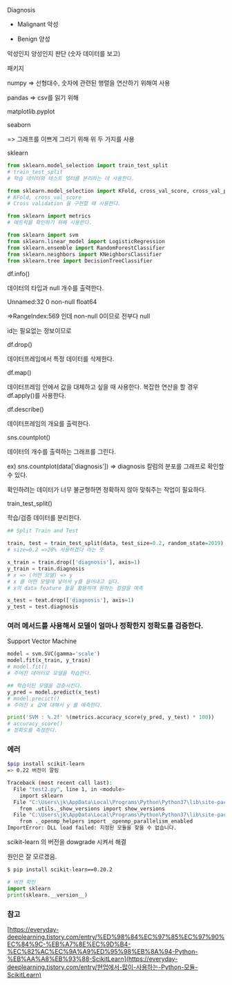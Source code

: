 

Diagnosis

- Malignant 악성

- Benign 양성

악성인지 양성인지 판단 (숫자 데이터를 보고)



패키지

numpy => 선형대수, 숫자에 관련된 행렬을 연산하기 위해여 사용

pandas => csv를 읽기 위해



matplotlib.pyplot

seaborn

=> 그래프를 이쁘게 그리기 위해 위 두 가지를 사용



sklearn

```python
from sklearn.model_selection import train_test_split
# train_test_split
# 학습 데이터와 테스트 뎅터를 분리하는 데 사용한다.

from sklearn.model_selection import KFold, cross_val_score, cross_val_predict
# KFold, cross_val_score
# Cross validation 을 구현할 때 사용한다.

from sklearn import metrics
# 매트릭을 확인하기 위해 사용한다.

from sklearn import svm
from sklearn.linear_model import LogisticRegression
from sklearn.ensemble import RandomForestClassifier
from sklearn.neighbors import KNeighborsClassifier
from sklearn.tree import DecisionTreeClassifier
```





df.info()

데이터의 타입과 null 개수를 출력한다.



Unnamed:32 0 non-null float64

=>RangeIndex:569 인데  non-null 0이므로 전부다 null

id는 필요없는 정보이므로



df.drop()

데이터프레임에서 특정 데이터를 삭제한다.



df.map()

데이터프레임 안에서 값을 대체하고 싶을 때 사용한다. 복잡한 연산을 할 경우 df.apply()를 사용한다.



df.describe()

데이터프레임의 개요를 출력한다.



sns.countplot()

데이터의 개수를 출력하는 그래프를 그린다.

ex) sns.countplot(data['diagnosis']) => diagnosis 칼럼의 분포를 그래프로 확인할 수 있다.

확인하려는 데이터가 너무 불균형하면 정확하지 않아 맞춰주는 작업이 필요하다.



train_test_split()

학습/검증 데이터를 분리한다.

```python
## Split Train and Test

train, test = train_test_split(data, test_size=0.2, random_state=2019)
# size=0.2 =>20% 사용하겠다 라는 뜻

x_train = train.drop(['diagnosis'], axis=1)
y_train = train.diagnosis
# x => (어떤 모델) => y
# x 를 어떤 모델에 넣어서 y를 끌어내고 싶다.
# x의 data feature 들을 활용하여 원하는 컬럼을 예측

x_test = teat.drop(['diagnosis'], axis=1)
y_test = test.diagnosis
```



### 여러 메서드를 사용해서 모델이 얼마나 정확한지 정확도를 검증한다.

Support  Vector Machine  

```python
model = svm.SVC(gamma='scale')
model.fit(x_train, y_train)
# model.fit()
# 주어진 데이터로 모델을 학습한다.

## 학습이된 모델을 검증시킨다.
y_pred = model.predict(x_test)
# model.precict()
# 주어진 x 값에 대해서 y 를 예측한다.

print('SVM : %.2f' %(metrics.accuracy_score(y_pred, y_test) * 100))
# accuracy_score()
# 정확도를 측정한다.
```



### 에러

```bash
$pip install scikit-learn
=> 0.22 버전이 깔림

Traceback (most recent call last):
  File "test2.py", line 1, in <module>
    import sklearn
  File "C:\Users\jk\AppData\Local\Programs\Python\Python37\lib\site-packages\sklearn\__init__.py", line 75, in <module>
    from .utils._show_versions import show_versions
  File "C:\Users\jk\AppData\Local\Programs\Python\Python37\lib\site-packages\sklearn\utils\_show_versions.py", line 12, in <module>
    from ._openmp_helpers import _openmp_parallelism_enabled
ImportError: DLL load failed: 지정된 모듈을 찾을 수 없습니다.
```

scikit-learn 의 버전을 dowgrade 시켜서 해결

원인은 잘 모르겠음.



```bash
$ pip install scikit-learn==0.20.2
```

```python
# 버젼 확인
import sklearn
print(sklearn.__version__)
```



### 참고

[https://everyday-deeplearning.tistory.com/entry/%ED%98%84%EC%97%85%EC%97%90%EC%84%9C-%EB%A7%8E%EC%9D%B4-%EC%82%AC%EC%9A%A9%ED%95%98%EB%8A%94-Python-%EB%AA%A8%EB%93%88-ScikitLearn](https://everyday-deeplearning.tistory.com/entry/현업에서-많이-사용하는-Python-모듈-ScikitLearn)